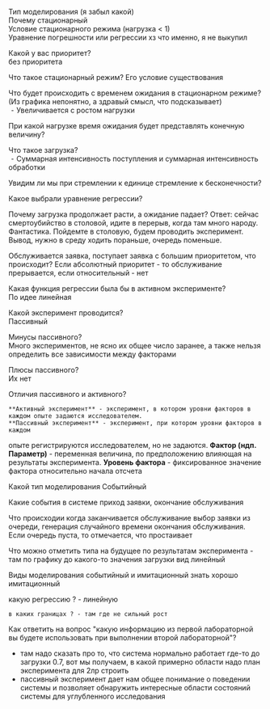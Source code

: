 Тип моделирования (я забыл какой)  
Почему стационарный  
Условие стационарного режима (нагрузка < 1)  
Уравнение погрешности или регрессии хз что именно, я не выкупил

Какой у вас приоритет?  
  без приоритета 
  
Что такое стационарный режим? Его условие существования  
  
Что будет происходить с временем ожидания в стационарном режиме? (Из графика непонятно, а здравый смысл, что подсказывает)  
 ⁃ Увеличивается с ростом нагрузки  
  
При какой нагрузке время ожидания будет представлять конечную величину?  
  
Что такое загрузка?  
 ⁃ Суммарная интенсивность поступления и суммарная интенсивность обработки  
  
Увидим ли мы при стремлении к единице стремление к бесконечности?  
  
Какое выбрали уравнение регрессии?

Почему загрузка продолжает расти, а ожидание падает?
Ответ: сейчас смертоубийство в столовой, идите в перерыв, когда там много народу. Фантастика. Пойдемте в столовую, будем проводить эксперимент. Вывод, нужно в среду ходить пораньше, очередь поменьше.

Обслуживается заявка, поступает заявка с большим приоритетом, что происходит?
Если абсолютный приоритет - то обслуживание прерывается, если относительный - нет

Какая функция регрессии была бы в активном эксперименте?  
По идее линейная  
  
Какой эксперимент проводится?  
Пассивный  
  
Минусы пассивного?  
Много экспериментов, не ясно их общее число заранее, а также нельзя определить все зависимости между факторами  
  
Плюсы пассивного?  
Их нет  
  
Отличия пассивного и активного?  

	**Активный эксперимент** - эксперимент, в котором уровни факторов в каждом опыте задаются исследователем.
	**Пассивный эксперимент** - эксперимент, при котором уровни факторов в каждом
опыте регистрируются исследователем, но не задаются.
	  **Фактор (ндп. Параметр)** - переменная величина, по предположению влияющая на
результаты эксперимента.
	**Уровень фактора** - фиксированное значение фактора относительно начала отсчета

Какой тип моделирования
	Событийный  
  
Какие события в системе 
	приход заявки, окончание обслуживания  
  
Что происходии когда заканчивается обслуживание 
	выбор заявки из очереди, генерация случайного времени окончания обслуживания. Если очередь пуста, то отмечается, что простаивает  
  
Что можно отметить типа на будущее по результатам эксперимента - там по графику до какого-то значения загрузки вид линейный

Виды моделирования событийный и имитационный 
знать хорошо имитационный 

какую регрессию ? - линейную 

	в каких границах ? - там где не сильный рост

Как ответить на вопрос "какую информацию из первой лабораторной вы будете использовать при выполнении второй лабораторной"?
- там надо сказать про то, что система нормально работает где-то до загрузки 0.7, вот мы получаем, в какой примерно области надо план эксперимента для 2лр строить
- пассивный эксперимент дает нам общее понимание о поведении системы и позволяет обнаружить интересные области состояний системы для углубленного исследования